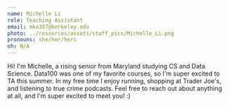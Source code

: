 ```yaml
---
name: Michelle Li
role: Teaching Assistant
email: mko357@berkeley.edu
photo: ../resources/assets/staff_pics/Michelle_Li.png
pronouns: she/her/hers
oh: N/A
---
```


Hi! I'm Michelle, a rising senior from Maryland studying CS and Data Science. Data100 was one of my favorite courses, so I'm super excited to TA this summer. In my free time I enjoy running, shopping at Trader Joe's, and listening to true crime podcasts. Feel free to reach out about anything at all, and I'm super excited to meet you! :) 
